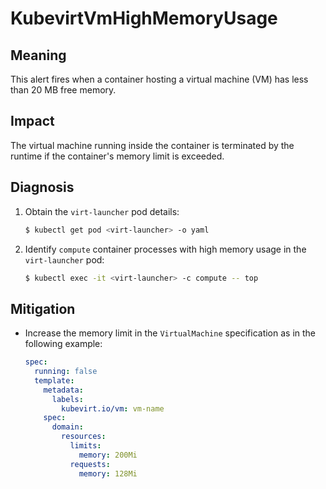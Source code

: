 # KubevirtVmHighMemoryUsage
<!-- Edited by apinnick, Nov 2022 -->

## Meaning

This alert fires when a container hosting a virtual machine (VM) has less than 20 MB free memory.

## Impact

The virtual machine running inside the container is terminated by the runtime if the container's memory limit is exceeded.

## Diagnosis

1. Obtain the `virt-launcher` pod details:

   ```bash
   $ kubectl get pod <virt-launcher> -o yaml
   ```

2. Identify `compute` container processes with high memory usage in the `virt-launcher` pod:

   ```bash
   $ kubectl exec -it <virt-launcher> -c compute -- top
   ```

## Mitigation

- Increase the memory limit in the `VirtualMachine` specification as in the following example:

  ```yaml
  spec:
    running: false
    template:
      metadata:
        labels:
          kubevirt.io/vm: vm-name
      spec:
        domain:
          resources:
            limits:
              memory: 200Mi
            requests:
              memory: 128Mi
  ```
